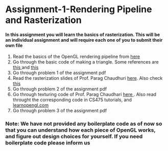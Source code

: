 # Assignment-1-Rendering Pipeline and Rasterization
<h4>In this assignment you will learn the basics of rasterization. This will be an individual assignment and will require each one of you to submit their own file</h4>
<ol>
	<li> Read the basics of the OpenGL rendering pipeline from <a href="https://www.khronos.org/opengl/wiki/Rendering_Pipeline_Overview"> here</a></li> 	
	<li> Go through the basic code of making a triangle. Some references are <a href="https://github.com/paragchaudhuri/cs475-tutorials/tree/master/Tutorial_01"> this </a> and <a href="https://	learnopengl.com/Getting-started/Hello-Triangle"> this</a> </li>	
	<li> Go through problem 1 of the assignment pdf </li>
	<li> Read the rasterization slides of Prof. Parag Chaudhuri <a href="https://www.cse.iitb.ac.in/~paragc/teaching/2018/cs475/lectures/01_raster_basics.pdf"> here</a>. Also check <a href="https://www.khronos.org/opengl/wiki/Rasterization">this</a></li>
	<li> Go through problem 2 of the assignment pdf </li>
	<li> Go through texturing code of Prof. Parag Chaudhari <a href="https://www.cse.iitb.ac.in/~paragc/teaching/2019/cs475/lectures/15_texture.pdf"> here </a>. Also read throught the corresponding code in CS475 tutorials, and <a href="https://www.learnopengl.com/Getting-started/Textures"> learnopengl.com </a>
	<li> Go through problem 3 of the assignment pdf
</ol>

### Note: We have not provided any boilerplate code as of now so that you can understand how each piece of OpenGL works, and figure out design choices for yourself. If you need boilerplate code please inform us
